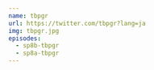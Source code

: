 ```yaml
---
name: tbpgr
url: https://twitter.com/tbpgr?lang=ja
img: tbpgr.jpg
episodes:
  - sp8b-tbpgr
  - sp8a-tbpgr
---
```

